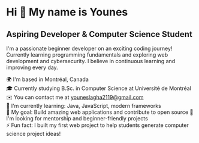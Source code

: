 # Hi 👋 My name is Younes

## Aspiring Developer & Computer Science Student

I'm a passionate beginner developer on an exciting coding journey! Currently learning programming fundamentals and exploring web development and cybersecurity. I believe in continuous learning and improving every day.

🌍 I'm based in Montréal, Canada  
🎓 Currently studying B.Sc. in Computer Science at Université de Montréal  
✉️ You can contact me at [youneslagha2119@gmail.com](mailto:youneslagha2119@gmail.com)  
🧠 I'm currently learning: Java, JavaScript, modern frameworks <br>
🌱 My goal: Build amazing web applications and contribute to open source 
🤝 I'm looking for mentorship and beginner-friendly projects  
⚡ Fun fact: I built my first web project to help students generate computer science project ideas!